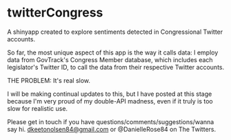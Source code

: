 # twitterCongress
A shinyapp created to explore sentiments detected in Congressional Twitter accounts.

So far, the most unique aspect of this app is the way it calls data: I employ data from GovTrack's Congress Member database, which includes each legislator's Twitter ID, to call the data from their respective Twitter accounts. 

THE PROBLEM: It's real slow. 

I will be making continual updates to this, but I have posted at this stage because I'm very proud of my double-API madness, even if it truly is too slow for realistic use.

Please get in touch if you have questions/comments/suggestions/wanna say hi. dkeetonolsen84@gmail.com or @DanielleRose84 on The Twitters.
